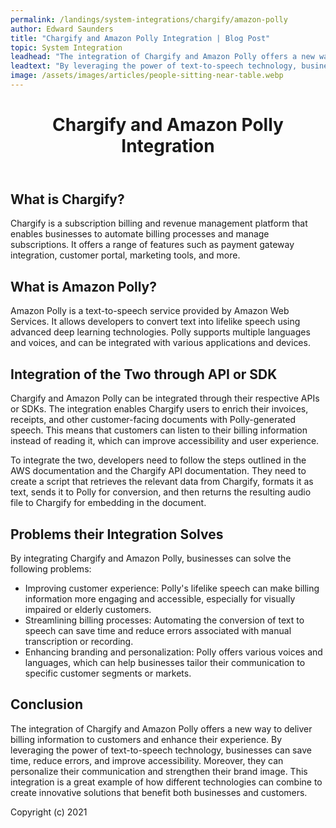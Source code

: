 ```yaml
---
permalink: /landings/system-integrations/chargify/amazon-polly
author: Edward Saunders
title: "Chargify and Amazon Polly Integration | Blog Post"
topic: System Integration
leadhead: "The integration of Chargify and Amazon Polly offers a new way to deliver billing information to customers and enhance their experience"
leadtext: "By leveraging the power of text-to-speech technology, businesses can save time, reduce errors, and improve accessibility. Moreover, they can personalize their communication and strengthen their brand image. This integration is a great example of how different technologies can combine to create innovative solutions that benefit both businesses and customers."
image: /assets/images/articles/people-sitting-near-table.webp
---
```

<div class="arttext">	<header>
		<h1>Chargify and Amazon Polly Integration</h1>
	</header>
	<main>
		<section>
			<h2>What is Chargify?</h2>
			<p>Chargify is a subscription billing and revenue management platform that enables businesses to automate billing processes and manage subscriptions. It offers a range of features such as payment gateway integration, customer portal, marketing tools, and more.</p>
		</section>
		<section>
			<h2>What is Amazon Polly?</h2>
			<p>Amazon Polly is a text-to-speech service provided by Amazon Web Services. It allows developers to convert text into lifelike speech using advanced deep learning technologies. Polly supports multiple languages and voices, and can be integrated with various applications and devices.</p>
		</section>
		<section>
			<h2>Integration of the Two through API or SDK</h2>
			<p>Chargify and Amazon Polly can be integrated through their respective APIs or SDKs. The integration enables Chargify users to enrich their invoices, receipts, and other customer-facing documents with Polly-generated speech. This means that customers can listen to their billing information instead of reading it, which can improve accessibility and user experience.</p>
			<p>To integrate the two, developers need to follow the steps outlined in the AWS documentation and the Chargify API documentation. They need to create a script that retrieves the relevant data from Chargify, formats it as text, sends it to Polly for conversion, and then returns the resulting audio file to Chargify for embedding in the document.</p>
		</section>
		<section>
			<h2>Problems their Integration Solves</h2>
			<p>By integrating Chargify and Amazon Polly, businesses can solve the following problems:</p>
			<ul>
				<li>Improving customer experience: Polly's lifelike speech can make billing information more engaging and accessible, especially for visually impaired or elderly customers.</li>
				<li>Streamlining billing processes: Automating the conversion of text to speech can save time and reduce errors associated with manual transcription or recording.</li>
				<li>Enhancing branding and personalization: Polly offers various voices and languages, which can help businesses tailor their communication to specific customer segments or markets.</li>
			</ul>
		</section>
		<section>
			<h2>Conclusion</h2>
			<p>The integration of Chargify and Amazon Polly offers a new way to deliver billing information to customers and enhance their experience. By leveraging the power of text-to-speech technology, businesses can save time, reduce errors, and improve accessibility. Moreover, they can personalize their communication and strengthen their brand image. This integration is a great example of how different technologies can combine to create innovative solutions that benefit both businesses and customers.</p>
		</section>
	</main>
	<footer>
		<p>Copyright (c) 2021</p>
	</footer>
</div>
